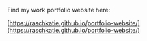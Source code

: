 Find my work portfolio website here:

[https://raschkatie.github.io/portfolio-website/](https://raschkatie.github.io/portfolio-website/)
